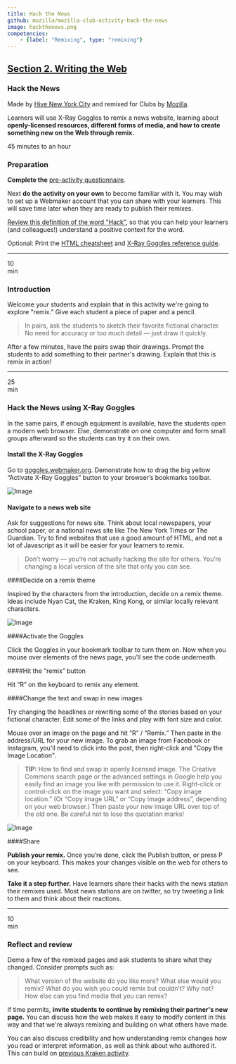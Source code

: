 ```yaml
---
title: Hack the News
github: mozilla/mozilla-club-activity-hack-the-news
image: hackthenews.png
competencies:
    - {label: "Remixing", type: "remixing"}
---
```


## [Section 2. Writing the Web](http://mozilla.github.io/webmaker-curriculum/WebLiteracyBasics-I/)

### Hack the News

Made by [Hive New York City](http://hivenyc.org/) and remixed for Clubs by [Mozilla](https://webmaker.org/mentor).

Learners will use X-Ray Goggles to remix a news website, learning about **openly-licensed resources, different forms of media, and how to create something new on the Web through remix.**

45 minutes to an hour

### Preparation

**Complete the** [pre-activity questionnaire](http://goo.gl/forms/Uua6yKIy5E).

Next **do the activity on your own** to become familiar with it. You may wish to set up a Webmaker account that you can share with your learners. This will save time later when they are ready to publish their remixes.

[Review this definition of the word "Hack"](https://wiki.mozilla.org/Webmaker/Teach/Terminology#Hack), so that you can help your learners (and colleagues!) understand a positive context for the word.

Optional: Print the [HTML cheatsheet](https://mozteach.makes.org/thimble/html-cheatsheet) and [X-Ray Goggles reference guide](https://mozteach.makes.org/thimble/xray-goggles-cheatsheet).

---

10<br>min

### Introduction

Welcome your students and explain that in this activity we're going to explore "remix." Give each student a piece of paper and a pencil.

> In pairs, ask the students to sketch their favorite fictional character. No need for accuracy or too much detail — just draw it quickly.

After a few minutes, have the pairs swap their drawings. Prompt the students to add something to their partner's drawing. Explain that this is remix in action!

---

25<br>min

### Hack the News using X-Ray Goggles

In the same pairs, if enough equipment is available, have the students open a modern web browser. Else, demonstrate on one computer and form small groups afterward so the students can try it on their own.

#### Install the X-Ray Goggles

Go to [goggles.webmaker.org](https://goggles.webmaker.org/). Demonstrate how to drag the big yellow “Activate X-Ray Goggles” button to your browser’s bookmarks toolbar.

![Image](http://mozilla.github.io/webmaker-curriculum/images/newshack-example-animated.gif)

#### Navigate to a news web site

Ask for suggestions for news site. Think about local newspapers, your school paper, or a national news site like The New York Times or The Guardian. Try to find websites that use a good amount of HTML, and not a lot of Javascript as it will be easier for your learners to remix.

> Don’t worry — you’re not actually hacking the site for others. You’re changing a local version of the site that only you can see.

####Decide on a remix theme

Inspired by the characters from the introduction, decide on a remix theme. Ideas include Nyan Cat, the Kraken, King Kong, or similar locally relevant characters. 

![Image](http://mozilla.github.io/webmaker-curriculum/images/newshack-example.png)

####Activate the Goggles

Click the Goggles in your bookmark toolbar to turn them on. Now when you mouse over elements of the news page, you’ll see the code underneath.

####Hit the “remix” button

Hit “R” on the keyboard to remix any element.

####Change the text and swap in new images

Try changing the headlines or rewriting some of the stories based on your fictional character. Edit some of the links and play with font size and color.

Mouse over an image on the page and hit “R” / “Remix.” Then paste in the address/URL for your new image. To grab an image from Facebook or Instagram, you'll need to click into the post, then right-click and "Copy the Image Location".

> **TIP:** How to find and swap in openly licensed image. The Creative Commons search page or the advanced settings in Google help you easily find an image you like with permission to use it. Right-click or control-click on the image you want and select: “Copy image location.” (Or “Copy image URL” or “Copy image address”, depending on your web browser.) Then paste your new image URL over top of the old one. Be careful not to lose the quotation marks!

![Image](http://mozilla.github.io/webmaker-curriculum/images/newshack-example-2.png)

####Share

**Publish your remix.** Once you’re done, click the Publish button, or press P on your keyboard. This makes your changes visible on the web for others to see.

**Take it a step further.** Have learners share their hacks with the news station their remixes used. Most news stations are on twitter, so try tweeting a link to them and think about their reactions.

---

10<br>min

### Reflect and review

Demo a few of the remixed pages and ask students to share what they changed. Consider prompts such as:

> What version of the website do you like more? What else would you remix? What do you wish you could remix but couldn’t? Why not? How else can you find media that you can remix?

If time permits, **invite students to continue by remixing their partner's new page.** You can discuss how the web makes it easy to modify content in this way and that we're always remixing and building on what others have made.

You can also discuss credibility and how understanding remix changes how you read or interpret information, as well as think about who authored it. This can build on [previous Kraken activity](http://mozilla.github.io/mozilla-club-activity-kraken-the-code/#en).

